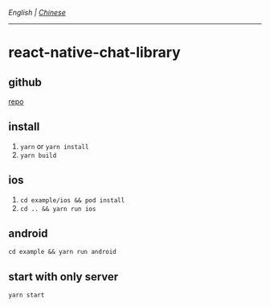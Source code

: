 _English | [Chinese](./README.zh.md)_

---

# react-native-chat-library

## github

[repo](https://github.com/easemob/react-native-chat-library)

## install

1. `yarn` or `yarn install`
2. `yarn build`

## ios

1. `cd example/ios && pod install`
2. `cd .. && yarn run ios`

## android

`cd example && yarn run android`

## start with only server

`yarn start`
